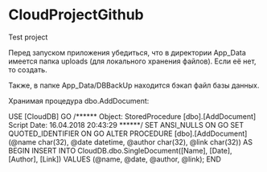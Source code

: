 # CloudProjectGithub
Test project

Перед запуском приложения убедиться, что в директории App_Data имеется папка uploads (для локального хранения файлов). Если её нет, то создать.

Также, в папке App_Data/DBBackUp находится бэкап файл базы данных.

Хранимая процедура dbo.AddDocument:

USE [CloudDB]
GO
/****** Object:  StoredProcedure [dbo].[AddDocument]    Script Date: 16.04.2018 20:43:29 ******/
SET ANSI_NULLS ON
GO
SET QUOTED_IDENTIFIER ON
GO
ALTER PROCEDURE [dbo].[AddDocument]
(@name char(32), @date datetime, @author char(32), @link char(32))
AS
BEGIN
	INSERT INTO CloudDB.dbo.SingleDocument([Name], [Date], [Author], [Link]) 
    VALUES (@name, @date, @author, @link);
END
